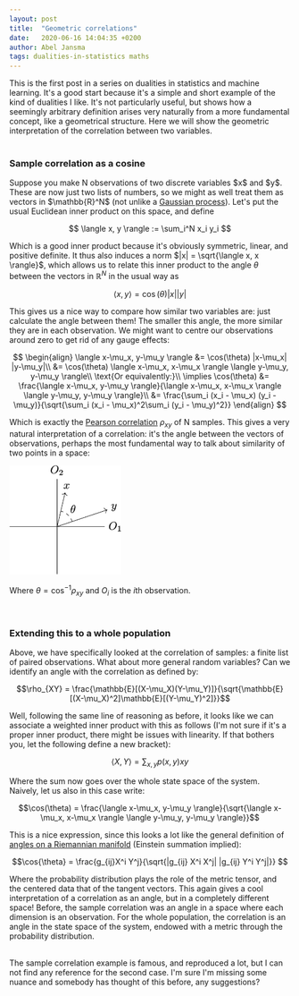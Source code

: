 ```yaml
---
layout: post
title:  "Geometric correlations"
date:   2020-06-16 14:04:35 +0200
author: Abel Jansma
tags: dualities-in-statistics maths
---
```


<body>
This is the first post in a series on dualities in statistics and machine learning. It's a good start because it's a simple and short example of the kind of dualities I like. It's not particularly useful, but shows how a seemingly arbitrary definition arises very naturally from a more fundamental concept, like a geometrical structure. Here we will show the geometric interpretation of the correlation between two variables.<br>
<br>


<h3>Sample correlation as a cosine</h3>
Suppose you make N observations of two discrete variables $x$ and $y$. These are now just two lists of numbers, so we might as well treat them as vectors in $\mathbb{R}^N$ (not unlike a <a href="https://en.wikipedia.org/wiki/Gaussian_process">Gaussian process</a>). Let's put the usual Euclidean inner product on this space, and define 

$$ \langle x, y \rangle := \sum_i^N x_i y_i $$


Which is a good inner product because it's obviously symmetric, linear, and positive definite. It thus also induces a norm $|x| = \sqrt{\langle x, x \rangle}$, which allows us to relate this inner product to the angle $\theta$ between the vectors in $\mathbb{R}^N$ in the usual way as

$$ \langle x, y \rangle = \cos(\theta) |x| |y| $$

This gives us a nice way to compare how similar two variables are: just calculate the angle between them! The smaller this angle, the more similar they are in each observation. We might want to centre our observations around zero to get rid of any gauge effects:

$$
\begin{align}
 	\langle x-\mu_x, y-\mu_y \rangle &= \cos(\theta) |x-\mu_x| |y-\mu_y|\\
 	&= \cos(\theta) \langle x-\mu_x, x-\mu_x \rangle \langle y-\mu_y, y-\mu_y \rangle\\
 	\text{Or equivalently:}\\
 	\implies
 	\cos(\theta) &= \frac{\langle x-\mu_x, y-\mu_y \rangle}{\langle x-\mu_x, x-\mu_x \rangle \langle y-\mu_y, y-\mu_y \rangle}\\
 	&= \frac{\sum_i (x_i - \mu_x) (y_i - \mu_y)}{\sqrt{\sum_i (x_i - \mu_x)^2\sum_i (y_i - \mu_y)^2}}
	\end{align}
$$

Which is exactly the <a href="https://en.wikipedia.org/wiki/Pearson_correlation_coefficient">Pearson correlation</a> $\rho_{xy}$ of N samples. This gives a very natural interpretation of a correlation: it's the angle between the vectors of observations, perhaps the most fundamental way to talk about similarity of two points in a space:

<section class="center">
	<img src="/assets/correlation_asCos.png" width="200">
</section>

Where $\theta = \cos^{-1}{\rho_{xy}}$ and $O_i$ is the $i$th observation.<br>

<br>
<h3>Extending this to a whole population</h3>
Above, we have specifically looked at the correlation of samples: a finite list of paired observations. What about more general random variables? Can we identify an angle with the correlation as defined by:

$$\rho_{XY} = \frac{\mathbb{E}[(X-\mu_X)(Y-\mu_Y)]}{\sqrt{\mathbb{E}[(X-\mu_X)^2]\mathbb{E}[(Y-\mu_Y)^2]}}$$

Well, following the same line of reasoning as before, it looks like we can associate a weighted inner product with this as follows (I'm not sure if it's a proper inner product, there might be issues with linearity. If that bothers you, let the following define a new bracket):

$$\langle X, Y \rangle = \sum_{x, y} p(x, y) x y$$

Where the sum now goes over the whole state space of the system. Naively, let us also in this case write:

$$\cos(\theta) = \frac{\langle x-\mu_x, y-\mu_y \rangle}{\sqrt{\langle x-\mu_x, x-\mu_x \rangle \langle y-\mu_y, y-\mu_y \rangle}}$$

This is a nice expression, since this looks a lot like the general definition of <a href="https://en.wikipedia.org/wiki/Angle#Dot_product_and_generalisations" target="_blank">angles on a Riemannian manifold</a> (Einstein summation implied):

$$\cos{\theta} = \frac{g_{ij}X^i Y^j}{\sqrt{|g_{ij} X^i X^j|  |g_{ij} Y^i Y^j|}} $$

Where the probability distribution plays the role of the metric tensor, and the centered data that of the tangent vectors. This again gives a cool interpretation of a correlation as an angle, but in a completely different space! Before, the sample correlation was an angle in a space where each dimension is an observation. For the whole population, the correlation is an angle in the state space of the system, endowed with a metric through the probability distribution. <br>

<br>
The sample correlation example is famous, and reproduced a lot, but I can not find any reference for the second case. I'm sure I'm missing some nuance and somebody has thought of this before, any suggestions?

</body>